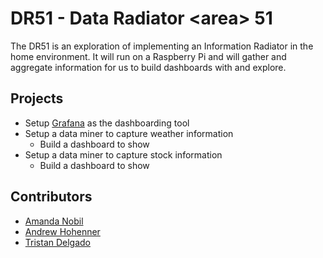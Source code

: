 # DR51 - Data Radiator &lt;area> 51

The DR51 is an exploration of implementing an Information Radiator in the home environment. It will run on a Raspberry Pi and will gather and aggregate information for us to build dashboards with and explore.

## Projects

* Setup [Grafana](https://grafana.com/) as the dashboarding tool
* Setup a data miner to capture weather information
    * Build a dashboard to show
* Setup a data miner to capture stock information
    * Build a dashboard to show 

## Contributors
* [Amanda Nobil]()
* [Andrew Hohenner](https://github.com/hohenner)
* [Tristan Delgado]()